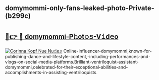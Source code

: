 ## domymommi-only-fans​-leaked-photo​-Private-(b299c)


# <h2><a href="https://mediaupload.pro?title=domymommi&ref=git">🔗👉 🔴 domymommi-P𝚑ot𝚘𝚜-V𝚒d𝚎o</a></h2>

[![Corinna Kopf Nue Nu𝚍e𝚜](https://i.imgur.com/0qMVB7G.gif)](https://mediaupload.pro?title=domymommi&ref=git)
Online-influencer-domymommi,known-for-publishing-dance-and-lifestyle-content,-including-performances-and-vlogs-on-social-media-platforms.Brilliant-ventriloquist-assistant-domymommi,celebrated-for-their-exceptional-abilities-and-accomplishments-in-assisting-ventriloquists.  